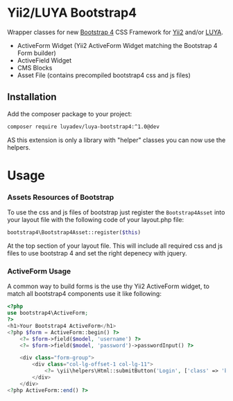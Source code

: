 # Yii2/LUYA Bootstrap4

Wrapper classes for new [Bootstrap 4](http://v4-alpha.getbootstrap.com) CSS Framework for [Yii2](https://github.com/yiisoft/yii2) and/or [LUYA](https://github.com/luyadev/luya).

+ ActiveForm Widget (Yii2 ActiveForm Widget matching the Bootstrap 4 Form builder)
+ ActiveField Widget
+ CMS Blocks
+ Asset File (contains precompiled bootstrap4 css and js files)

## Installation

Add the composer package to your project:

```sh
composer require luyadev/luya-bootstrap4:^1.0@dev
```

AS this extension is only a library with "helper" classes you can now use the helpers.

# Usage

### Assets Resources of Bootstrap

To use the css and js files of bootstrap just register the `Bootstrap4Asset` into your layout file with the following code of your layout.php file:

```php
bootstrap4\Bootstrap4Asset::register($this)
```

At the top section of your layout file. This will include all required css and js files to use bootstrap 4 and set the right depenecy with jquery.

### ActiveForm Usage

A common way to build forms is the use thy Yii2 ActiveForm widget, to match all bootstrap4 components use it like following:

```php
<?php
use bootstrap4\ActiveForm;
?>
<h1>Your Bootstrap4 ActiveForm</h1>
<?php $form = ActiveForm::begin() ?>
    <?= $form->field($model, 'username') ?>
    <?= $form->field($model, 'password')->passwordInput() ?>

    <div class="form-group">
        <div class="col-lg-offset-1 col-lg-11">
            <?= \yii\helpers\Html::submitButton('Login', ['class' => 'btn btn-primary']) ?>
        </div>
    </div>
<?php ActiveForm::end() ?>
```
